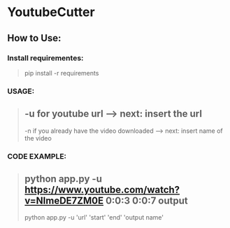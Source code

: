 # YoutubeCutter

## How to Use:

### Install requirementes:
> pip install -r requirements

### USAGE:
> -u for youtube url --> next: insert the url
> -----
> -n if you already have the video downloaded --> next: insert name of the video

### CODE EXAMPLE:

> python app.py -u https://www.youtube.com/watch?v=NImeDE7ZM0E 0:0:3 0:0:7 output
> -----
> python app.py -u 'url' 'start' 'end' 'output name'


